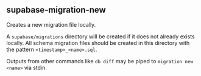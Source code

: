## supabase-migration-new

Creates a new migration file locally.

A `supabase/migrations` directory will be created if it does not already exists locally. All schema migration files should be created in this directory with the pattern `<timestamp>_<name>.sql`.

Outputs from other commands like `db diff` may be piped to `migration new <name>` via stdin.
